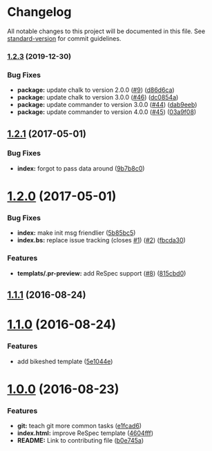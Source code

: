 # Changelog

All notable changes to this project will be documented in this file. See [standard-version](https://github.com/conventional-changelog/standard-version) for commit guidelines.

### [1.2.3](https://github.com/WICG/starter-kit/compare/v1.2.1...v1.2.3) (2019-12-30)


### Bug Fixes

* **package:** update chalk to version 2.0.0 ([#9](https://github.com/WICG/starter-kit/issues/9)) ([d86d6ca](https://github.com/WICG/starter-kit/commit/d86d6cad9e0f462fec627610c3fdc887582da602))
* **package:** update chalk to version 3.0.0 ([#46](https://github.com/WICG/starter-kit/issues/46)) ([dc0854a](https://github.com/WICG/starter-kit/commit/dc0854a3923b4cf676036f0f2d1e7b415ac1dcc9))
* **package:** update commander to version 3.0.0 ([#44](https://github.com/WICG/starter-kit/issues/44)) ([dab9eeb](https://github.com/WICG/starter-kit/commit/dab9eebc0187bf11b1cc940e37ab3cb7420dd6c4))
* **package:** update commander to version 4.0.0 ([#45](https://github.com/WICG/starter-kit/issues/45)) ([03a9f08](https://github.com/WICG/starter-kit/commit/03a9f084e120cf245bc7881070d2530e2f18fd85))

<a name="1.2.1"></a>
## [1.2.1](https://github.com/WICG/starter-kit/compare/v1.2.0...v1.2.1) (2017-05-01)


### Bug Fixes

* **index:** forgot to pass data around ([9b7b8c0](https://github.com/WICG/starter-kit/commit/9b7b8c0))



<a name="1.2.0"></a>
# [1.2.0](https://github.com/WICG/starter-kit/compare/v1.1.1...v1.2.0) (2017-05-01)


### Bug Fixes

* **index:** make init msg friendlier ([5b85bc5](https://github.com/WICG/starter-kit/commit/5b85bc5))
* **index.bs:** replace issue tracking (closes [#1](https://github.com/WICG/starter-kit/issues/1)) ([#2](https://github.com/WICG/starter-kit/issues/2)) ([fbcda30](https://github.com/WICG/starter-kit/commit/fbcda30))


### Features

* **templats/.pr-preview:** add ReSpec support ([#8](https://github.com/WICG/starter-kit/issues/8)) ([815cbd0](https://github.com/WICG/starter-kit/commit/815cbd0))



<a name="1.1.1"></a>
## [1.1.1](https://github.com/WICG/starter-kit/compare/v1.1.0...v1.1.1) (2016-08-24)



<a name="1.1.0"></a>
# [1.1.0](https://github.com/WICG/starter-kit/compare/v1.0.0...v1.1.0) (2016-08-24)


### Features

* add bikeshed template ([5e1044e](https://github.com/WICG/starter-kit/commit/5e1044e))



<a name="1.0.0"></a>
# [1.0.0](https://github.com/WICG/starter-kit/compare/v1.0.0-beta.1...v1.0.0) (2016-08-23)


### Features

* **git:** teach git more common tasks ([e1fcad6](https://github.com/WICG/starter-kit/commit/e1fcad6))
* **index.html:** improve ReSpec template ([4604fff](https://github.com/WICG/starter-kit/commit/4604fff))
* **README:** Link to contributing file ([b0e745a](https://github.com/WICG/starter-kit/commit/b0e745a))
